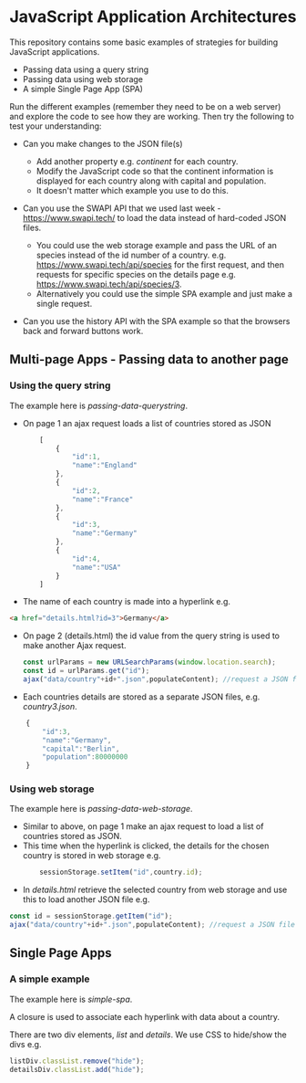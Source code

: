 # JavaScript Application Architectures
This repository contains some basic examples of strategies for building JavaScript applications.
  * Passing data using a query string
  * Passing data using web storage
  * A simple Single Page App (SPA)

Run the different examples (remember they need to be on a web server) and explore the code to see how they are working. Then try the following to test your understanding:

* Can you make changes to the JSON file(s)
  * Add another property e.g. *continent* for each country.
  * Modify the JavaScript code so that the continent information is displayed for each country along with capital and population.
  * It doesn't matter which example you use to do this.

* Can you use the SWAPI API that we used last week - https://www.swapi.tech/ to load the data instead of hard-coded JSON files.
  * You could use the web storage example and pass the URL of an species instead of the id number of a country. e.g.  https://www.swapi.tech/api/species for the first request, and then requests for specific species on the details page e.g. https://www.swapi.tech/api/species/3.
  * Alternatively you could use the simple SPA example and just make a single request.

* Can you use the history API with the SPA example so that the browsers back and forward buttons work.


## Multi-page Apps - Passing data to another page

### Using the query string
The example here is *passing-data-querystring*.

* On page 1 an ajax request loads a list of countries stored as JSON
    ```javascript
        [
            {
                "id":1,
                "name":"England"
            },
            {
                "id":2,
                "name":"France"
            },  
            {
                "id":3,
                "name":"Germany"
            },
            {
                "id":4,
                "name":"USA"
            }
        ]
    ```
* The name of each country is made into a hyperlink e.g.
```html
<a href="details.html?id=3">Germany</a>
```
* On page 2 (details.html) the id value from the query string is used to make another Ajax request.
    ```javascript
    const urlParams = new URLSearchParams(window.location.search);
    const id = urlParams.get("id");
    ajax("data/country"+id+".json",populateContent); //request a JSON file e.g. country3.json
    ```
* Each countries details are stored as a separate JSON files, e.g. *country3.json*.
```javascript
    {
        "id":3,
        "name":"Germany",
        "capital":"Berlin",
        "population":80000000
    }
```

### Using web storage

The example here is *passing-data-web-storage*.

* Similar to above, on page 1 make an ajax request to load a list of countries stored as JSON.
* This time when the hyperlink is clicked,  the details for the chosen country is stored in web storage e.g.
    ```javascript
        sessionStorage.setItem("id",country.id);
    ```
* In *details.html* retrieve the selected country from web storage and use this to load another JSON file e.g.

```javascript
const id = sessionStorage.getItem("id");
ajax("data/country"+id+".json",populateContent); //request a JSON file e.g. country3.json
```

## Single Page Apps

### A simple example

The example here is *simple-spa*.

A closure is used to associate each hyperlink with data about a country.

There are two div elements, *list* and *details*. We use CSS to hide/show the divs e.g.

```javascript
listDiv.classList.remove("hide");
detailsDiv.classList.add("hide");
```
